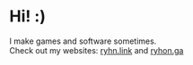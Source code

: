 # Hi! :)
I make games and software sometimes.  
Check out my websites: [ryhn.link](https://ryhn.link) and [ryhon.ga](https://ryhon.ga) 

